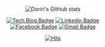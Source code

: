 <div align=center>

![Doriri's GitHub stats](https://github-readme-stats.vercel.app/api?username=minhyeong-jang&count_private=true&show_icons=true&theme=radical&hide=contribs)

</div>
<div align=center>
  
[![Tech Blog Badge](http://img.shields.io/badge/-Tech%20blog-black?style=flat-square&logo=github&link=https://minhyeong-jang.github.io/)](https://minhyeong-jang.github.io/)
[![Linkedin Badge](https://img.shields.io/badge/-LinkedIn-blue?style=flat-square&logo=Linkedin&logoColor=white&link=https://www.linkedin.com/in/minhyeong-jang-109b89116/)](https://www.linkedin.com/in/minhyeong-jang-109b89116/)	
[![Facebook Badge](https://img.shields.io/badge/facebook-1877f2?style=flat-square&logo=facebook&logoColor=white&link=https://www.facebook.com/profile.php?id=100004096860602)](https://www.facebook.com/profile.php?id=100004096860602)
[![Gmail Badge](https://img.shields.io/badge/Gmail-d14836?style=flat-square&logo=Gmail&logoColor=white&link=mailto:public.doriri@gmail.com)](mailto:public.doriri@gmail.com)

</div>
<div align=center>
  
[![Hits](https://hits.seeyoufarm.com/api/count/incr/badge.svg?url=https%3A%2F%2Fgithub.com%2Fminhyeong-jang&count_bg=%2379C83D&title_bg=%23555555&icon=&icon_color=%23E7E7E7&title=hits&edge_flat=false)](https://hits.seeyoufarm.com)

</div>
<!--
**minhyeong-jang/minhyeong-jang** is a ✨ _special_ ✨ repository because its `README.md` (this file) appears on your GitHub profile.

Here are some ideas to get you started:

- 🔭 I’m currently working on ...
- 🌱 I’m currently learning ...
- 👯 I’m looking to collaborate on ...
- 🤔 I’m looking for help with ...
- 💬 Ask me about ...
- 📫 How to reach me: ...
- 😄 Pronouns: ...
- ⚡ Fun fact: ...
-->
